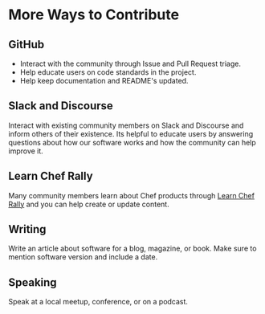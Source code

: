 # More Ways to Contribute

## GitHub

 * Interact with the community through Issue and Pull Request triage.
 * Help educate users on code standards in the project.
 * Help keep documentation and README's updated.

## Slack and Discourse

Interact with existing community members on Slack and Discourse and inform others of their existence. Its helpful to educate users by answering questions about how our software works and how the community can help improve it.

## Learn Chef Rally

Many community members learn about Chef products through [Learn Chef Rally](https://learn.chef.io) and you can help create or update content.

## Writing

Write an article about software for a blog, magazine, or book. Make sure to mention software version and include a date.

## Speaking

Speak at a local meetup, conference, or on a podcast.